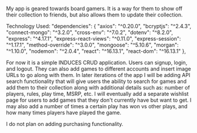 My app is geared towards board gamers. It is a way for them to show off their collection to friends, but also allows them to update their collection. 



Technology Used: 
  "dependencies": {
    "axios": "^0.20.0",
    "bcryptjs": "^2.4.3",
    "connect-mongo": "^3.2.0",
    "cross-env": "^7.0.2",
    "dotenv": "^8.2.0",
    "express": "^4.17.1",
    "express-react-views": "^0.11.0",
    "express-session": "^1.17.1",
    "method-override": "^3.0.0",
    "mongoose": "^5.10.6",
    "morgan": "^1.10.0",
    "nodemon": "^2.0.4",
    "react": "^16.13.1",
    "react-dom": "^16.13.1"
  },


For now it is a simple INDUCES CRUD application. Users can signup, login, and logout. They can also add games to different accounts and insert image URLs to go along with them. In later iterations of the app I will be adding API search functionality that will give users the ability to search for games and add them to their collection along with additional details such as: number of players, rules, play time, MSRP, etc. I will eventually add a separate wishlist page for users to add games that they don't currently have but want to get. I may also add a number of times a certain play has won vs other plays, and how many times players have played the game.


I do not plan on adding purchasing functionality.

